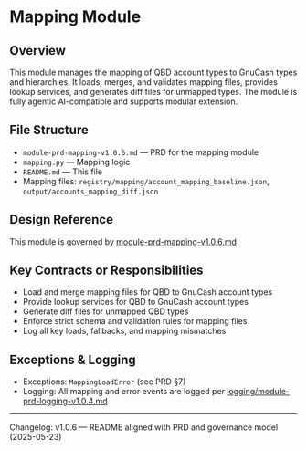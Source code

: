 # Mapping Module

## Overview
This module manages the mapping of QBD account types to GnuCash types and hierarchies. It loads, merges, and validates mapping files, provides lookup services, and generates diff files for unmapped types. The module is fully agentic AI-compatible and supports modular extension.

## File Structure
- `module-prd-mapping-v1.0.6.md` — PRD for the mapping module
- `mapping.py` — Mapping logic
- `README.md` — This file
- Mapping files: `registry/mapping/account_mapping_baseline.json`, `output/accounts_mapping_diff.json`

## Design Reference
This module is governed by [module-prd-mapping-v1.0.6.md](./module-prd-mapping-v1.0.6.md)

## Key Contracts or Responsibilities
- Load and merge mapping files for QBD to GnuCash account types
- Provide lookup services for QBD to GnuCash account types
- Generate diff files for unmapped QBD types
- Enforce strict schema and validation rules for mapping files
- Log all key loads, fallbacks, and mapping mismatches

## Exceptions & Logging
- Exceptions: `MappingLoadError` (see PRD §7)
- Logging: All mapping and error events are logged per [logging/module-prd-logging-v1.0.4.md](../logging/module-prd-logging-v1.0.4.md)

---
Changelog: v1.0.6 — README aligned with PRD and governance model (2025-05-23)
